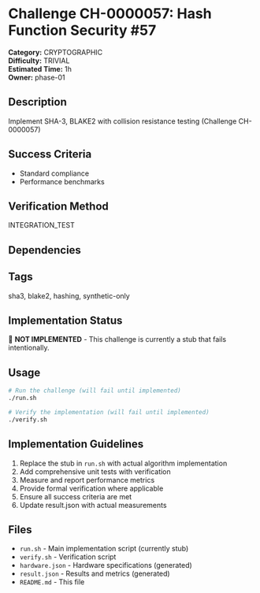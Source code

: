 # Challenge CH-0000057: Hash Function Security #57

**Category:** CRYPTOGRAPHIC  
**Difficulty:** TRIVIAL  
**Estimated Time:** 1h  
**Owner:** phase-01  

## Description

Implement SHA-3, BLAKE2 with collision resistance testing (Challenge CH-0000057)

## Success Criteria

- Standard compliance
- Performance benchmarks

## Verification Method

INTEGRATION_TEST

## Dependencies



## Tags

sha3, blake2, hashing, synthetic-only

## Implementation Status

🚧 **NOT IMPLEMENTED** - This challenge is currently a stub that fails intentionally.

## Usage

```bash
# Run the challenge (will fail until implemented)
./run.sh

# Verify the implementation (will fail until implemented) 
./verify.sh
```

## Implementation Guidelines

1. Replace the stub in `run.sh` with actual algorithm implementation
2. Add comprehensive unit tests with verification
3. Measure and report performance metrics
4. Provide formal verification where applicable
5. Ensure all success criteria are met
6. Update result.json with actual measurements

## Files

- `run.sh` - Main implementation script (currently stub)
- `verify.sh` - Verification script
- `hardware.json` - Hardware specifications (generated)
- `result.json` - Results and metrics (generated)
- `README.md` - This file
